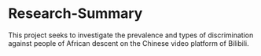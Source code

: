# Research-Summary
This project seeks to investigate the prevalence and types of discrimination against people of African descent on the Chinese video platform of Bilibili.
